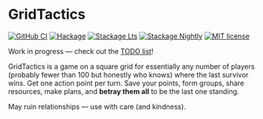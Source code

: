 # GridTactics

[![GitHub CI](https://github.com/c47s/GridTactics/workflows/CI/badge.svg)](https://github.com/c47s/GridTactics/actions)
[![Hackage](https://img.shields.io/hackage/v/GridTactics.svg?logo=haskell)](https://hackage.haskell.org/package/GridTactics)
[![Stackage Lts](http://stackage.org/package/GridTactics/badge/lts)](http://stackage.org/lts/package/GridTactics)
[![Stackage Nightly](http://stackage.org/package/GridTactics/badge/nightly)](http://stackage.org/nightly/package/GridTactics)
[![MIT license](https://img.shields.io/badge/license-MIT-blue.svg)](LICENSE)

Work in progress — check out the [TODO list](/todo.md)!

GridTactics is a game on a square grid for essentially any number of players (probably fewer than 100 but honestly who knows) where the last survivor wins. Get one action point per turn. Save your points, form groups, share resources, make plans, and **betray them all** to be the last one standing.

May ruin relationships — use with care (and kindness).

